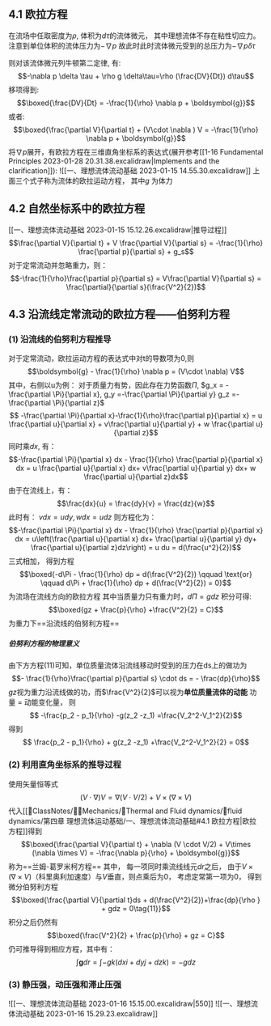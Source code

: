 ## 4.1 欧拉方程
在流场中任取密度为$\rho$, 体积为$d\tau$的流体微元， 其中理想流体不存在粘性切应力。
注意到单位体积的流体压力为$-\nabla p$ 
故此时此时流体微元受到的总压力为$- \nabla p \delta \tau$

则对该流体微元列牛顿第二定律, 有:
$$-\nabla p \delta \tau + \rho g \delta\tau=\rho (\frac{DV}{Dt}) d\tau$$
移项得到: 
$$\boxed{\frac{DV}{Dt} = -\frac{1}{\rho} \nabla p + \boldsymbol{g}}$$
或者: 
$$\boxed{\frac{\partial V}{\partial t} + (V\cdot \nabla ) V = -\frac{1}{\rho} \nabla p + \boldsymbol{g}}$$
将$\nabla p$展开，有欧拉方程在三维直角坐标系的表达式(展开参考[[1-16 Fundamental Principles 2023-01-28 20.31.38.excalidraw|Implements and the clarification]]):
![[一、理想流体流动基础 2023-01-15 14.55.30.excalidraw]]
上面三个式子称为流体的欧拉运动方程， 其中$g$ 为体力
## 4.2 自然坐标系中的欧拉方程
[[一、理想流体流动基础 2023-01-15 15.12.26.excalidraw|推导过程]]
$$\frac{\partial V}{\partial t} + V \frac{\partial V}{\partial s} = -\frac{1}{\rho} \frac{\partial p}{\partial s} + g_s$$
对于定常流动并忽略重力，则：
$$-\frac{1}{\rho}\frac{\partial p}{\partial s} = V\frac{\partial V}{\partial s} = \frac{\partial}{\partial s}(\frac{V^2}{2})$$

## 4.3 沿流线定常流动的欧拉方程——伯努利方程
### (1) 沿流线的伯努利方程推导
对于定常流动，欧拉运动方程的表达式中对t的导数项为0,则
$$\boldsymbol{g} - \frac{1}{\rho} \nabla p  = (V\cdot \nabla) V$$
其中，右侧以u为例：
对于质量力有势，因此存在力势函数$\Pi$, $g_x = -\frac{\partial \Pi}{\partial x}, g_y =-\frac{\partial \Pi}{\partial y} g_z =-\frac{\partial \Pi}{\partial z}$
$$ -\frac{\partial \Pi}{\partial x}-\frac{1}{\rho}\frac{\partial p}{\partial x} = u \frac{\partial u}{\partial x} + v\frac{\partial u}{\partial y} + w \frac{\partial u}{\partial z}$$
同时乘$dx$, 有：
$$-\frac{\partial \Pi}{\partial x} dx - \frac{1}{\rho} \frac{\partial p}{\partial x} dx = u \frac{\partial u}{\partial x} dx+ v\frac{\partial u}{\partial y} dx+ w \frac{\partial u}{\partial z}dx$$
由于在流线上，有：
$$\frac{dx}{u} = \frac{dy}{v} = \frac{dz}{w}$$
此时有：
$v dx = u dy, w dx = udz$
则方程化为：
$$-\frac{\partial \Pi}{\partial x} dx - \frac{1}{\rho} \frac{\partial p}{\partial x} dx = u\left(\frac{\partial u}{\partial x} dx+ \frac{\partial u}{\partial y} dy+ \frac{\partial u}{\partial z}dz\right) = u du = d(\frac{u^2}{2})$$
三式相加， 得到方程
$$\boxed{-d\Pi - \frac{1}{\rho} dp = d(\frac{V^2}{2}) \qquad \text{or} \qquad d\Pi + \frac{1}{\rho} dp + d(\frac{V^2}{2}) = 0}$$
为流场在流线方向的欧拉方程
其中当质量力只有重力时，$d\Pi = gdz$
积分可得:
$$\boxed{gz +  \frac{p}{\rho} +\frac{V^2}{2} = C}$$
为重力下==沿流线的伯努利方程==

##### 伯努利方程的物理意义
由下方方程(11)可知，单位质量流体沿流线移动时受到的压力在ds上的做功为
$$- \frac{1}{\rho}\frac{\partial p}{\partial s} \cdot  ds = - \frac{dp}{\rho}$$
$gz$视为重力沿流线做的功，而$\frac{V^2}{2}$可以视为**单位质量流体的动能**
功量 = 动能变化量， 则
$$ -\frac{p_2 - p_1}{\rho} -g(z_2 -z_1) =\frac{V_2^2-V_1^2}{2}$$
得到
$$ \frac{p_2 - p_1}{\rho} + g(z_2 -z_1) +\frac{V_2^2-V_1^2}{2} = 0$$
### (2) 利用直角坐标系的推导过程
使用矢量恒等式
$$(V\cdot \nabla) V = \nabla (V \cdot V/2) +  V\times (\nabla \times V)$$
代入[[📘ClassNotes/👨‍🔧Mechanics/🌊Thermal and Fluid dynamics/🌊fluid dynamics/第四章 理想流体运动基础/一、理想流体流动基础#4.1 欧拉方程|欧拉方程]]得到
$$\boxed{\frac{\partial V}{\partial t} +  \nabla (V \cdot V/2) + V\times (\nabla \times V) = -\frac{\nabla p}{\rho} + \boldsymbol{g}}$$
称为==兰姆-葛罗米柯方程==
其中， 每一项同时乘流线线元$dr$之后，
由于$V\times (\nabla \times V)$（科里奥利加速度）与$V$垂直，则点乘后为0， 考虑定常第一项为0， 
得到微分伯努利方程
$$\boxed{\frac{\partial V}{\partial t}ds + d(\frac{V^2}{2})+\frac{dp}{\rho } + gdz =  0\tag{11}}$$
积分之后仍然有
$$\boxed{\frac{V^2}{2} + \frac{p}{\rho} + gz = C}$$
仍可推导得到相应方程，其中有：
$$\int \boldsymbol{g} dr = \int -g k(dxi + dyj + dzk)= -gdz$$

### (3) 静压强，动压强和滞止压强
![[一、理想流体流动基础 2023-01-16 15.15.00.excalidraw|550]]
![[一、理想流体流动基础 2023-01-16 15.29.23.excalidraw]]
